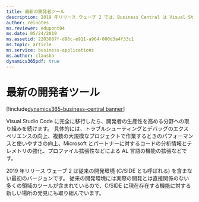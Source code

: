 ```yaml
---
title: 最新の開発者ツール
description: 2019 年リリース ウェーブ 2 では、Business Central は Visual Studio Code、Azure DevOps、およびカスタマイズへの拡張ベースのアプローチをサポートする AL 言語に基づく最新の開発者エクスペリエンスを提供します。
author: relnotes
ms.reviewer: edupont04
ms.date: 05/24/2019
ms.assetid: 2203087f-d96c-e911-a964-000d3a4f33c1
ms.topic: article
ms.service: business-applications
ms.author: clausba
dynamics365pdf: true
---
```

# 最新の開発者ツール

[!include[dynamics365-business-central banner](../includes/dynamics365-business-central.md)]

Visual Studio Code に完全に移行したら、開発者の生産性を高める分野への取り組みを続けます。 具体的には、トラブルシューティングとデバッグのエクスペリエンスの向上、複数の大規模なプロジェクトで作業するときのパフォーマンスと使いやすさの向上、Microsoft とパートナーに対するコードの分析情報とテレメトリの強化、プロファイル拡張性などによる AL 言語の機能の拡張などです。 

2019 年リリース ウェーブ 2 は従来の開発環境 (C/SIDE とも呼ばれる) を含まない最初のバージョンです。 従来の開発環境には実際の開発とは直接関係のない多くの領域のツールが含まれているので、C/SIDE に現在存在する機能に対する新しい場所の発見にも取り組んでいます。 
